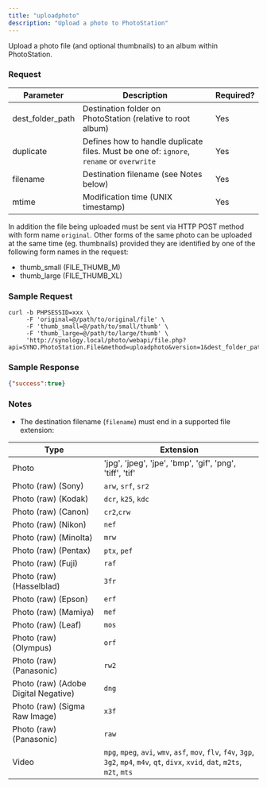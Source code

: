 ```yaml
---
title: "uploadphoto"
description: "Upload a photo to PhotoStation"
---
```


Upload a photo file (and optional thumbnails) to an album within PhotoStation.

### Request ###

Parameter       |Description|Required?
----------------|-----------|---------
dest_folder_path|Destination folder on PhotoStation (relative to root album) |Yes
duplicate       |Defines how to handle duplicate files. Must be one of: `ignore`, `rename` or `overwrite`|Yes
filename        |Destination filename (see Notes below)|Yes
mtime           |Modification time (UNIX timestamp) |Yes

In addition the file being uploaded must be sent via HTTP POST method with form name `original`.
Other forms of the same photo can be uploaded at the same time (eg. thumbnails) provided they
are identified by one of the following form names in the request:

- thumb_small (FILE_THUMB_M)
- thumb_large (FILE_THUMB_XL)

### Sample Request ###

```text
curl -b PHPSESSID=xxx \
     -F 'original=@/path/to/original/file' \
     -F 'thumb_small=@/path/to/small/thumb' \
     -F 'thumb_large=@/path/to/large/thumb' \
     'http://synology.local/photo/webapi/file.php?api=SYNO.PhotoStation.File&method=uploadphoto&version=1&dest_folder_path=&duplicate=ignore&filename=myfilename.jpg&mtime=1579384308'
```

### Sample Response ###

```json
{"success":true}
```

### Notes ###

- The destination filename (`filename`) must end in a supported file extension:

Type|Extension
----|---------
Photo| 'jpg', 'jpeg', 'jpe', 'bmp', 'gif', 'png', 'tiff', 'tif'
Photo (raw) (Sony)| `arw`, `srf`, `sr2`
Photo (raw) (Kodak)|`dcr`, `k25`, `kdc`
Photo (raw) (Canon)|`cr2`,`crw`
Photo (raw) (Nikon)|`nef`
Photo (raw) (Minolta)|`mrw`
Photo (raw) (Pentax)|`ptx`, `pef`
Photo (raw) (Fuji)|`raf`
Photo (raw) (Hasselblad)|`3fr`
Photo (raw) (Epson)|`erf`
Photo (raw) (Mamiya)|`mef`
Photo (raw) (Leaf)|`mos`
Photo (raw) (Olympus)|`orf`
Photo (raw) (Panasonic)|`rw2`
Photo (raw) (Adobe Digital Negative)|`dng`
Photo (raw) (Sigma Raw Image)|`x3f`
Photo (raw) (Panasonic)|`raw`
Video| `mpg`, `mpeg`, `avi`, `wmv`, `asf`, `mov`, `flv`, `f4v`, `3gp`, `3g2`,  `mp4`, `m4v`, `qt`, `divx`, `xvid`, `dat`, `m2ts`, `m2t`, `mts`
